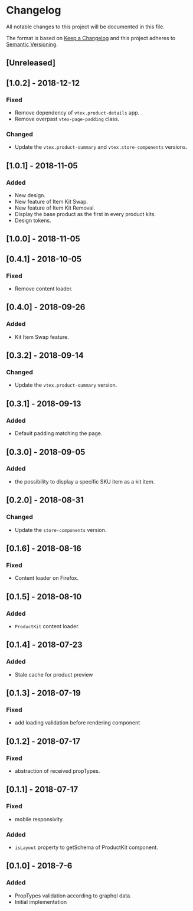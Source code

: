 # Changelog

All notable changes to this project will be documented in this file.

The format is based on [Keep a Changelog](http://keepachangelog.com/en/1.0.0/)
and this project adheres to [Semantic Versioning](http://semver.org/spec/v2.0.0.html).

## [Unreleased]

## [1.0.2] - 2018-12-12
### Fixed
- Remove dependency of `vtex.product-details` app.
- Remove overpast `vtex-page-padding` class.

### Changed
- Update the `vtex.product-summary` and `vtex.store-components` versions.

## [1.0.1] - 2018-11-05
### Added
- New design.
- New feature of Item Kit Swap.
- New feature of Item Kit Removal.
- Display the base product as the first in every product kits.
- Design tokens.

## [1.0.0] - 2018-11-05

## [0.4.1] - 2018-10-05
### Fixed
- Remove content loader.

## [0.4.0] - 2018-09-26
### Added
- Kit Item Swap feature.

## [0.3.2] - 2018-09-14
### Changed
- Update the `vtex.product-summary` version.

## [0.3.1] - 2018-09-13
### Added
- Default padding matching the page.

## [0.3.0] - 2018-09-05
### Added
- the possibility to display a specific SKU item as a kit item.

## [0.2.0] - 2018-08-31
### Changed
- Update the `store-components` version.

## [0.1.6] - 2018-08-16
### Fixed
- Content loader on Firefox.

## [0.1.5] - 2018-08-10
### Added
- `ProductKit` content loader.

## [0.1.4] - 2018-07-23
### Added
- Stale cache for product preview

## [0.1.3] - 2018-07-19
### Fixed
- add loading validation before rendering component

## [0.1.2] - 2018-07-17
### Fixed
- abstraction of received propTypes.

## [0.1.1] - 2018-07-17
### Fixed
- mobile responsivity.

### Added
- `isLayout` property to getSchema of ProductKit component.

## [0.1.0] - 2018-7-6
### Added
- PropTypes validation according to graphql data.
- Initial implementation
